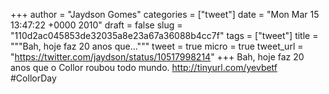 
+++
author = "Jaydson Gomes"
categories = ["tweet"]
date = "Mon Mar 15 13:47:22 +0000 2010"
draft = false
slug = "110d2ac045853de32035a8e23a67a36088b4cc7f"
tags = ["tweet"]
title = """Bah, hoje faz 20 anos que..."""
tweet = true
micro = true
tweet_url = "https://twitter.com/jaydson/status/10517998214"
+++
Bah, hoje faz 20 anos que o Collor roubou todo mundo. http://tinyurl.com/yevbetf #CollorDay

